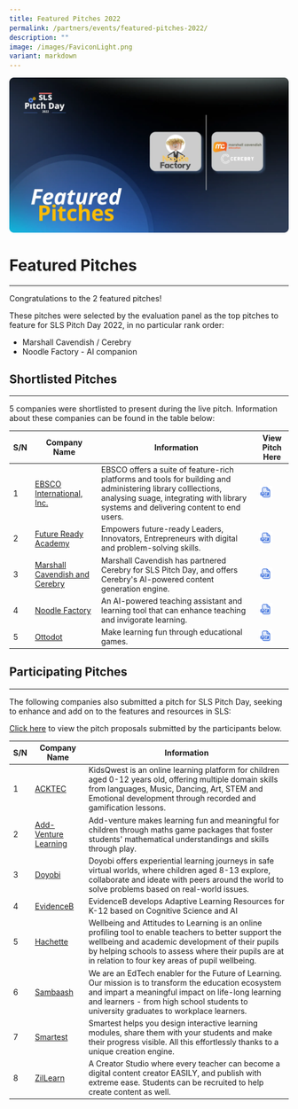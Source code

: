 ```yaml
---
title: Featured Pitches 2022
permalink: /partners/events/featured-pitches-2022/
description: ""
image: /images/FaviconLight.png
variant: markdown
---
```

<img src="/images/3Partners/2022PitchDayFeaturedPitches.webp">
<h1>Featured Pitches</h1>
<hr>
Congratulations to the 2 featured pitches!

These pitches were selected by the evaluation panel as the top pitches to feature for SLS Pitch Day 2022, in no particular rank order:

- Marshall Cavendish / Cerebry
- Noodle Factory - AI companion

<h2> Shortlisted Pitches</h2>
<hr>     

5 companies were shortlisted to present during the live pitch. Information about these companies can be found in the table below:

<table>
<thead>
<tr>
<th>S/N</th>
<th>Company Name</th>
<th>Information</th>
<th>View Pitch Here</th>
</tr>
</thead>
<tbody>
<tr>
<td>1</td>
<td><a target="_blank" href="https://www.ebsco.com">EBSCO International, Inc.</a></td>
<td>EBSCO offers a suite of feature-rich platforms and tools for building and administering library colllections, analysing suage, integrating with library systems and delivering content to end users.</td>
<td><a href="https://go.gov.sg/ebsco22" target="_blank"><img src="/images/Icons/PDF32.svg" style="width:50%;"></a></td>
</tr>
<tr>
<td>2</td>
<td><a target="_blank" href="https://www.futurereadyacademy.com/">Future Ready Academy</a></td>
<td>Empowers future-ready Leaders, Innovators, Entrepreneurs with digital and problem-solving skills.</td>
<td><a href="https://go.gov.sg/fra22" target="_blank"><img src="/images/Icons/PDF32.svg" style="width:50%;"></a></td>
</tr>
<tr>
<td>3</td>
<td><a target="_blank" href="https://youtu.be/qocQgB3xVHg">Marshall Cavendish and Cerebry</a></td>
<td>Marshall Cavendish has partnered Cerebry for SLS Pitch Day, and offers Cerebry's AI-powered content generation engine.</td>
<td><a href="https://go.gov.sg/mcc22" target="_blank"><img src="/images/Icons/PDF32.svg" style="width:50%;"></a></td>
</tr>
<tr>
<td>4</td>
<td><a target="_blank" href="https://www.noodlefactory.ai">Noodle Factory</a></td>
<td>An AI-powered teaching assistant and learning tool that can enhance teaching and invigorate learning.</td>
<td><a href="https://go.gov.sg/nf22" target="_blank"><img src="/images/Icons/PDF32.svg" style="width:50%;"></a></td>
</tr>
<tr>
<td>5</td>
<td><a target="_blank" href="https://www.ottodot.com">Ottodot</a></td>
<td>Make learning fun through educational games.</td>
<td><a href="https://go.gov.sg/ottodot22" target="_blank"><img src="/images/Icons/PDF32.svg" style="width:50%;"></a></td>
</tr>
</tbody>
</table>



<h2> Participating Pitches</h2>
<hr> 

The following companies also submitted a pitch for SLS Pitch Day, seeking to enhance and add on to the features and resources in SLS:

<a target="_blank" href="https://go.gov.sg/slspd2022-ft">Click here</a> to view the pitch proposals submitted by the participants below.

<table>
<thead>
<tr>
<th>S/N</th>
<th>Company Name</th>
<th>Information</th>
</tr>
</thead>
<tbody>
<tr>
<td>1</td>
<td><a target="_blank" href="https://www.acktechnologies.com">ACKTEC</a></td>
<td>KidsQwest is an online learning platform for children aged 0-12 years old, offering multiple domain skills from languages, Music, Dancing, Art, STEM and Emotional development through recorded and gamification lessons.</td>
</tr>
<tr>
<td>2</td>
<td><a target="_blank" href="https://www.add-venture.com.sg">Add-Venture Learning</a></td>
<td>Add-venture makes learning fun and meaningful for children through maths game packages that foster students' mathematical understandings and skills through play.</td>
</tr>
<tr>
<td>3</td>
<td><a target="_blank" href="https://www.doyobi.com">Doyobi</a></td>
<td>Doyobi offers experiential learning journeys in safe virtual worlds, where children aged 8-13 explore, collaborate and ideate with peers around the world to solve problems based on real-world issues.</td>
</tr>
<tr>
<td>4</td>
<td><a target="_blank" href="https://www.evidenceb.com">EvidenceB</a></td>
<td>EvidenceB develops Adaptive Learning Resources for K-12 based on Cognitive Science and AI</td>
</tr>
<tr>
<td>5</td>
<td><a target="_blank" href="https://www.hoddereducation.sg">Hachette</a></td>
<td>Wellbeing and Attitudes to Learning is an online profiling tool to enable teachers to better support the wellbeing and academic development of their pupils by helping schools to assess where their pupils are at in relation to four key areas of pupil wellbeing.</td>
</tr>
<tr>
<td>6</td>
<td><a href="target=&quot;_blank&quot;">Sambaash</a></td>
<td>We are an EdTech enabler for the Future of Learning. Our mission is to transform the education ecosystem and impart a meaningful impact on life-long learning and learners - from high school students to university graduates to workplace learners.</td>
</tr>
<tr>
<td>7</td>
<td><a target="_blank" href="https://smartest.io">Smartest</a></td>
<td>Smartest helps you design interactive learning modules, share them with your students and make their progress visible. All this effortlessly thanks to a unique creation engine.</td>
</tr>
<tr>
<td>8</td>
<td><a target="_blank" href="https://www.zillearn.com">ZilLearn</a></td>
<td>A Creator Studio where every teacher can become a digital content creator EASILY, and publish with extreme ease. Students can be recruited to help create content as well.</td>
</tr>
</tbody>
</table>